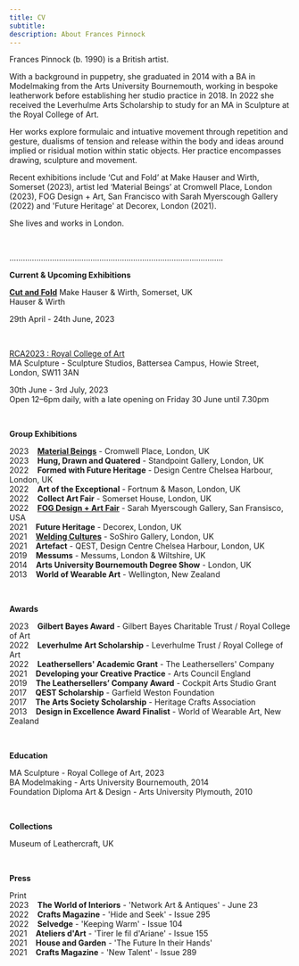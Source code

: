 ```yaml
---
title: CV
subtitle: 
description: About Frances Pinnock
---
```


Frances Pinnock (b. 1990) is a British artist.

With a background in puppetry, she graduated in 2014 with a BA in Modelmaking from the Arts University Bournemouth, working in bespoke leatherwork before establishing her studio practice in 2018. In 2022 she received the Leverhulme Arts Scholarship to study for an MA in Sculpture at the Royal College of Art.

Her works explore formulaic and intuative movement through repetition and gesture, dualisms of tension and release within the body and ideas around implied or risidual motion within static objects. Her practice encompasses drawing, sculpture and movement.

Recent exhibitions include ‘Cut and Fold’ at Make Hauser and Wirth, Somerset (2023), artist led  ‘Material Beings’ at Cromwell Place, London (2023), FOG Design + Art, San Francisco with Sarah Myerscough Gallery (2022) and 'Future Heritage' at Decorex, London (2021).  

She lives and works in London. 

 

<br />  

...............................................................................................


**Current & Upcoming Exhibitions** 


**[Cut and Fold](https://www.hauserwirth.com/make/41222-cut-and-fold/)**
Make Hauser & Wirth, Somerset, UK  
Hauser & Wirth  

29th April - 24th June, 2023  

<br />  

[RCA2023 : Royal College of Art](https://www.rca.ac.uk/news-and-events/events/rca2023-rca-battersea-kensington/)  
MA Sculpture - Sculpture Studios, Battersea Campus, Howie Street, London, SW11 3AN

30th June - 3rd July, 2023  
Open 12–6pm daily, with a late opening on Friday 30 June until 7.30pm  

<br /> 




**Group Exhibitions** 

2023&nbsp;&nbsp;&nbsp; **[Material Beings](https://www.forest-and-found.com/material-beings)** - Cromwell Place, London, UK  
2023&nbsp;&nbsp;&nbsp; **Hung, Drawn and Quatered** - Standpoint Gallery, London, UK  
2022&nbsp;&nbsp;&nbsp; **Formed with Future Heritage** - Design Centre Chelsea Harbour, London, UK  
2022&nbsp;&nbsp;&nbsp; **Art of the Exceptional** - Fortnum & Mason, London, UK  
2022&nbsp;&nbsp;&nbsp; **Collect Art Fair** - Somerset House, London, UK    
2022&nbsp;&nbsp;&nbsp; **[FOG Design + Art Fair](https://www.sarahmyerscough.com/exhibitions/38-fog-design-art-2022/)** - Sarah Myerscough Gallery, San Fransisco, USA  
2021&nbsp;&nbsp;&nbsp; **Future Heritage** - Decorex, London, UK  
2021&nbsp;&nbsp;&nbsp; **[Welding Cultures](https://soshiro.co/blogs/past-events/welding-cultures)** - SoShiro Gallery, London, UK  
2021&nbsp;&nbsp;&nbsp; **Artefact** - QEST, Design Centre Chelsea Harbour, London, UK  
2019&nbsp;&nbsp;&nbsp; **Messums** - Messums, London & Wiltshire, UK  
2014&nbsp;&nbsp;&nbsp; **Arts University Bournemouth Degree Show** - London, UK  
2013&nbsp;&nbsp;&nbsp; **World of Wearable Art** - Wellington, New Zealand  

<br />  


**Awards** 

2023&nbsp;&nbsp;&nbsp; **Gilbert Bayes Award** - Gilbert Bayes Charitable Trust / Royal College of Art  
2022&nbsp;&nbsp;&nbsp; **Leverhulme Art Scholarship** - Leverhulme Trust / Royal College of Art   
2022&nbsp;&nbsp;&nbsp; **Leathersellers' Academic Grant** - The Leathersellers' Company   
2021&nbsp;&nbsp;&nbsp; **Developing your Creative Practice** - Arts Council England  
2019&nbsp;&nbsp;&nbsp; **The Leathersellers’ Company Award** - Cockpit Arts Studio Grant  
2017&nbsp;&nbsp;&nbsp; **QEST Scholarship** - Garfield Weston Foundation  
2017&nbsp;&nbsp;&nbsp; **The Arts Society Scholarship** - Heritage Crafts Association  
2013&nbsp;&nbsp;&nbsp; **Design in Excellence Award Finalist** - World of Wearable Art, New Zealand  

<br />   

**Education**

MA Sculpture - Royal College of Art, 2023  
BA Modelmaking - Arts University Bournemouth, 2014  
Foundation Diploma Art & Design - Arts University Plymouth, 2010  

<br />

**Collections** 

Museum of Leathercraft, UK  

<br />  


**Press** 
  

Print  
2023&nbsp;&nbsp;&nbsp; **The World of Interiors** - 'Network Art & Antiques' - June 23  
2022&nbsp;&nbsp;&nbsp; **Crafts Magazine** - 'Hide and Seek' - Issue 295     
2022&nbsp;&nbsp;&nbsp; **Selvedge** - 'Keeping Warm' - Issue 104  
2021&nbsp;&nbsp;&nbsp; **Ateliers d'Art** - 'Tirer le fil d'Ariane' - Issue 155  
2021&nbsp;&nbsp;&nbsp; **House and Garden** - 'The Future In their Hands'  
2021&nbsp;&nbsp;&nbsp; **Crafts Magazine** - 'New Talent' - Issue 289 

 







